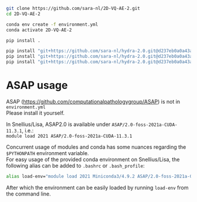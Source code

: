 ```bash
git clone https://github.com/sara-nl/2D-VQ-AE-2.git
cd 2D-VQ-AE-2

conda env create -f environment.yml
conda activate 2D-VQ-AE-2

pip install .

pip install "git+https://github.com/sara-nl/hydra-2.0.git@d237eb0a0a43a5c2c4b603e721ce34592a1aca38"
pip install "git+https://github.com/sara-nl/hydra-2.0.git@d237eb0a0a43a5c2c4b603e721ce34592a1aca38#subdirectory=plugins/hydra_optuna_sweeper"
pip install "git+https://github.com/sara-nl/hydra-2.0.git@d237eb0a0a43a5c2c4b603e721ce34592a1aca38#subdirectory=plugins/hydra_submitit_launcher"
```


# ASAP usage
ASAP (https://github.com/computationalpathologygroup/ASAP) is not in `environment.yml`  
Please install it yourself.

In Snellius/Lisa, ASAP2.0 is available under `ASAP/2.0-foss-2021a-CUDA-11.3.1`, i.e.:  
`module load 2021 ASAP/2.0-foss-2021a-CUDA-11.3.1`

Concurrent usage of modules and conda has some nuances regarding the `$PYTHONPATH` environment variable.  
For easy usage of the provided conda environment on Snellius/Lisa, the following alias can be added to `.bashrc` or `.bash_profile`:
```bash
alias load-env="module load 2021 Miniconda3/4.9.2 ASAP/2.0-foss-2021a-CUDA-11.3.1; conda activate 2D-VQ-AE-2; export PYTHONPATH=~/.conda/envs/2D-VQ-AE-2/lib/python3.9/site-packages:\$PYTHONPATH"
```
After which the environment can be easily loaded by running `load-env` from the command line.
